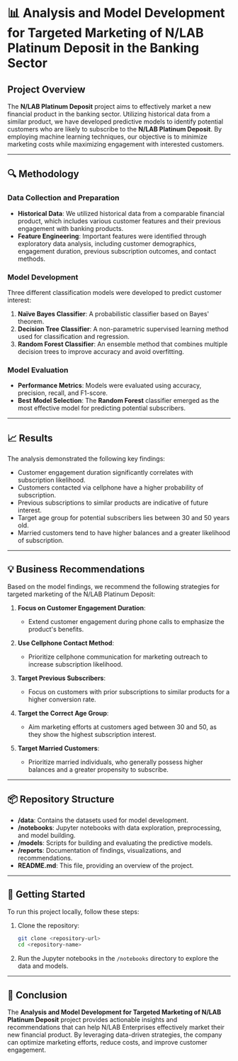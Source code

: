 # 📊 Analysis and Model Development for Targeted Marketing of N/LAB Platinum Deposit in the Banking Sector

## Project Overview
The **N/LAB Platinum Deposit** project aims to effectively market a new financial product in the banking sector. Utilizing historical data from a similar product, we have developed predictive models to identify potential customers who are likely to subscribe to the **N/LAB Platinum Deposit**. By employing machine learning techniques, our objective is to minimize marketing costs while maximizing engagement with interested customers.

---

## 🔍 Methodology
### Data Collection and Preparation
- **Historical Data**: We utilized historical data from a comparable financial product, which includes various customer features and their previous engagement with banking products.
- **Feature Engineering**: Important features were identified through exploratory data analysis, including customer demographics, engagement duration, previous subscription outcomes, and contact methods.

### Model Development
Three different classification models were developed to predict customer interest:
1. **Naïve Bayes Classifier**: A probabilistic classifier based on Bayes' theorem.
2. **Decision Tree Classifier**: A non-parametric supervised learning method used for classification and regression.
3. **Random Forest Classifier**: An ensemble method that combines multiple decision trees to improve accuracy and avoid overfitting.

### Model Evaluation
- **Performance Metrics**: Models were evaluated using accuracy, precision, recall, and F1-score.
- **Best Model Selection**: The **Random Forest** classifier emerged as the most effective model for predicting potential subscribers.

---

## 📈 Results
The analysis demonstrated the following key findings:
- Customer engagement duration significantly correlates with subscription likelihood.
- Customers contacted via cellphone have a higher probability of subscription.
- Previous subscriptions to similar products are indicative of future interest.
- Target age group for potential subscribers lies between 30 and 50 years old.
- Married customers tend to have higher balances and a greater likelihood of subscription.

---

## 💡 Business Recommendations
Based on the model findings, we recommend the following strategies for targeted marketing of the N/LAB Platinum Deposit:

1. **Focus on Customer Engagement Duration**:
   - Extend customer engagement during phone calls to emphasize the product's benefits.

2. **Use Cellphone Contact Method**:
   - Prioritize cellphone communication for marketing outreach to increase subscription likelihood.

3. **Target Previous Subscribers**:
   - Focus on customers with prior subscriptions to similar products for a higher conversion rate.

4. **Target the Correct Age Group**:
   - Aim marketing efforts at customers aged between 30 and 50, as they show the highest subscription interest.

5. **Target Married Customers**:
   - Prioritize married individuals, who generally possess higher balances and a greater propensity to subscribe.

---

## 📦 Repository Structure
- **/data**: Contains the datasets used for model development.
- **/notebooks**: Jupyter notebooks with data exploration, preprocessing, and model building.
- **/models**: Scripts for building and evaluating the predictive models.
- **/reports**: Documentation of findings, visualizations, and recommendations.
- **README.md**: This file, providing an overview of the project.

---

## 🚀 Getting Started
To run this project locally, follow these steps:
1. Clone the repository:
   ```bash
   git clone <repository-url>
   cd <repository-name>
   ```
2. Run the Jupyter notebooks in the `/notebooks` directory to explore the data and models.

---

## 🔗 Conclusion
The **Analysis and Model Development for Targeted Marketing of N/LAB Platinum Deposit** project provides actionable insights and recommendations that can help N/LAB Enterprises effectively market their new financial product. By leveraging data-driven strategies, the company can optimize marketing efforts, reduce costs, and improve customer engagement.

